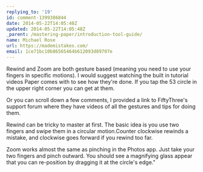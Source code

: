 ```yaml
---
replying_to: '19'
id: comment-1399386844
date: 2014-05-22T14:05:48Z
updated: 2014-05-22T14:05:48Z
_parent: /mastering-paper/introduction-tool-guide/
name: Michael Rose
url: https://mademistakes.com/
email: 1ce71bc10b86565464b612093d89707e
---
```


Rewind and Zoom are both gesture based (meaning you need to use your fingers in
specific motions). I would suggest watching the built in tutorial videos Paper
comes with to see how they're done. If you tap the 53 circle in the upper right
corner you can get at them.

Or you can scroll down a few comments, I provided a link to FiftyThree's support
forum where they have videos of all the gestures and tips for doing them.

Rewind can be tricky to master at first. The basic idea is you use two fingers
and swipe them in a circular motion.Counter clockwise rewinds a mistake, and
clockwise goes forward if you rewind too far.

Zoom works almost the same as pinching in the Photos app. Just take your two
fingers and pinch outward. You should see a magnifying glass appear that you can
re-position by dragging it at the circle's edge."

